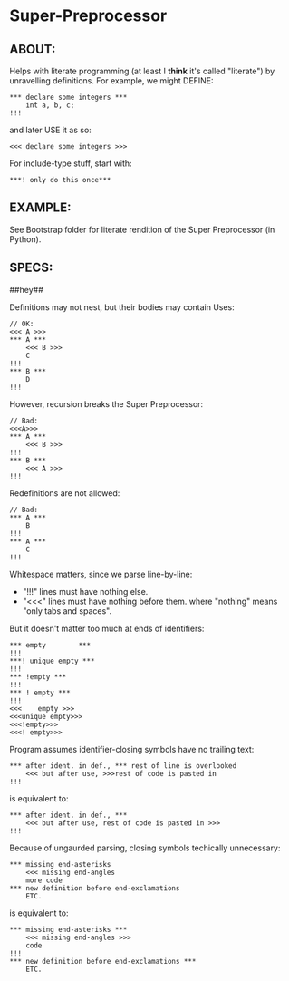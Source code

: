 Super-Preprocessor
==================


ABOUT:
-----
Helps with literate programming (at least I __think__ it's called "literate")
by unravelling definitions. For example, we might DEFINE:

    *** declare some integers ***
        int a, b, c;
    !!!
    
and later USE it as so:

    <<< declare some integers >>>
    
For include-type stuff, start with:

    ***! only do this once***


EXAMPLE:
-------
See Bootstrap folder for literate rendition of the Super Preprocessor (in Python).


SPECS:
-----

##hey##

Definitions may not nest, but their bodies may contain Uses:

    // OK:
    <<< A >>>
    *** A ***
        <<< B >>>
        C
    !!!
    *** B ***
        D
    !!!
    
However, recursion breaks the Super Preprocessor:

    // Bad:
    <<<A>>>
    *** A ***
        <<< B >>>
    !!!
    *** B ***
        <<< A >>>
    !!!

Redefinitions are not allowed:

    // Bad:
    *** A ***
        B
    !!!
    *** A ***
        C
    !!!

Whitespace matters, since we parse line-by-line:
* "!!!" lines must have nothing else.
* "<<<" lines must have nothing before them.
where "nothing" means "only tabs and spaces".

But it doesn't matter too much at ends of identifiers:

    *** empty        ***
    !!!
    ***! unique empty ***
    !!!
    *** !empty ***
    !!!
    *** ! empty ***
    !!!
    <<<    empty >>>
    <<<unique empty>>>
    <<<!empty>>>
    <<<! empty>>>

Program assumes identifier-closing symbols have no trailing text:

    *** after ident. in def., *** rest of line is overlooked
        <<< but after use, >>>rest of code is pasted in
    !!!

is equivalent to:

    *** after ident. in def., ***
        <<< but after use, rest of code is pasted in >>>
    !!!

Because of ungaurded parsing, closing symbols techically unnecessary:

    *** missing end-asterisks
        <<< missing end-angles
        more code
    *** new definition before end-exclamations
        ETC.

is equivalent to:

    *** missing end-asterisks ***
        <<< missing end-angles >>>
        code
    !!!
    *** new definition before end-exclamations ***
        ETC.
